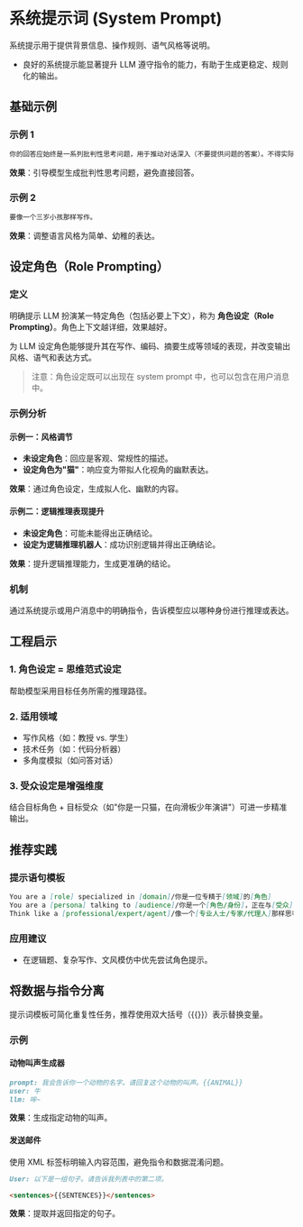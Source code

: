 # 系统提示词 (System Prompt)

系统提示用于提供背景信息、操作规则、语气风格等说明。

- 良好的系统提示能显著提升 LLM 遵守指令的能力，有助于生成更稳定、规则化的输出。

## 基础示例

### 示例 1

```markdown
你的回答应始终是一系列批判性思考问题，用于推动对话深入（不要提供问题的答案）。不得实际回答用户问题。
```

**效果**：引导模型生成批判性思考问题，避免直接回答。

### 示例 2

```markdown
要像一个三岁小孩那样写作。
```

**效果**：调整语言风格为简单、幼稚的表达。

## 设定角色（Role Prompting）

### 定义

明确提示 LLM 扮演某一特定角色（包括必要上下文），称为 **角色设定（Role Prompting）**。角色上下文越详细，效果越好。

为 LLM 设定角色能够提升其在写作、编码、摘要生成等领域的表现，并改变输出风格、语气和表达方式。

> 注意：角色设定既可以出现在 system prompt 中，也可以包含在用户消息中。

### 示例分析

#### 示例一：风格调节

- **未设定角色**：回应是客观、常规性的描述。
- **设定角色为"猫"**：响应变为带拟人化视角的幽默表达。

**效果**：通过角色设定，生成拟人化、幽默的内容。

#### 示例二：逻辑推理表现提升

- **未设定角色**：可能未能得出正确结论。
- **设定为逻辑推理机器人**：成功识别逻辑并得出正确结论。

**效果**：提升逻辑推理能力，生成更准确的结论。

### 机制

通过系统提示或用户消息中的明确指令，告诉模型应以哪种身份进行推理或表达。

## 工程启示

### 1. 角色设定 = 思维范式设定

帮助模型采用目标任务所需的推理路径。

### 2. 适用领域

- 写作风格（如：教授 vs. 学生）
- 技术任务（如：代码分析器）
- 多角度模拟（如问答对话）

### 3. 受众设定是增强维度

结合目标角色 + 目标受众（如"你是一只猫，在向滑板少年演讲"）可进一步精准输出。

## 推荐实践

### 提示语句模板

```markdown
You are a [role] specialized in [domain]/你是一位专精于[领域]的[角色]
You are a [persona] talking to [audience]/你是一个[角色/身份]，正在与[受众]交谈
Think like a [professional/expert/agent]/像一个[专业人士/专家/代理人]那样思考
```

### 应用建议

- 在逻辑题、复杂写作、文风模仿中优先尝试角色提示。

## 将数据与指令分离

提示词模板可简化重复性任务，推荐使用双大括号（{{}}）表示替换变量。

### 示例

#### 动物叫声生成器

```markdown
prompt: 我会告诉你一个动物的名字。请回复这个动物的叫声。{{ANIMAL}}
user: 牛
llm: 哞~
```

**效果**：生成指定动物的叫声。

#### 发送邮件

使用 XML 标签标明输入内容范围，避免指令和数据混淆问题。

```markdown
User: 以下是一组句子。请告诉我列表中的第二项。

<sentences>{{SENTENCES}}</sentences>
```

**效果**：提取并返回指定的句子。
